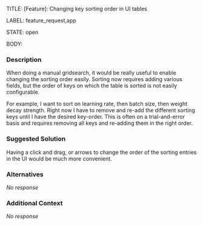 TITLE:
[Feature]: Changing key sorting order in UI tables

LABEL:
feature_request,app

STATE:
open

BODY:
### Description

When doing a manual gridsearch, it would be really useful to enable changing the sorting order easily.
Sorting now requires adding various fields, but the order of keys on which the table is sorted is not easily configurable.

For example, I want to sort on learning rate, then batch size, then weight decay strength.
Right now I have to remove and re-add the different sorting keys until I have the desired key-order. 
This is often on a trial-and-error basis and requires removing all keys and re-adding them in the right order.


### Suggested Solution

Having a click and drag, or arrows to change the order of the sorting entries in the UI would be much more convenient.

### Alternatives

_No response_

### Additional Context

_No response_

